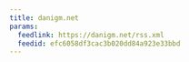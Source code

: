 ```yaml
---
title: danigm.net
params:
  feedlink: https://danigm.net/rss.xml
  feedid: efc6058df3cac3b020dd84a923e33bbd
---
```


